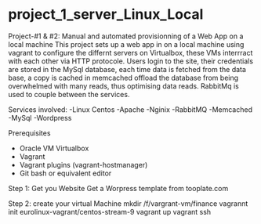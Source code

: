 # project_1_server_Linux_Local

Project-#1 & #2: Manual and automated provisionning of a Web App on a local machine
This project sets up a web app in on a local machine using vagrant to configure the differnt servers on Virtualbox, these VMs interrract with each other via HTTP protocole. Users login to the site, their credentials are stored in the MySql database, each time data is fetched from the data base, a copy is cached in memcached offload the database from being overwhelmed with many reads, thus optimising data reads. RabbitMq is used to couple between the services.

Services involved:
-Linux  Centos 
-Apache
-Nginix
-RabbitMQ
-Memcached
-MySql
-Wordpress


Prerequisites
- Oracle VM Virtualbox
- Vagrant
- Vagrant plugins (vagrant-hostmanager)
- Git bash or equivalent editor


Step 1: Get you Website
Get a Worpress template from  tooplate.com

Step 2: create your virtual Machine
mkdir /f/vargrant-vm/finance
vagrannt init eurolinux-vagrant/centos-stream-9
vagrant up
vagrant ssh 
